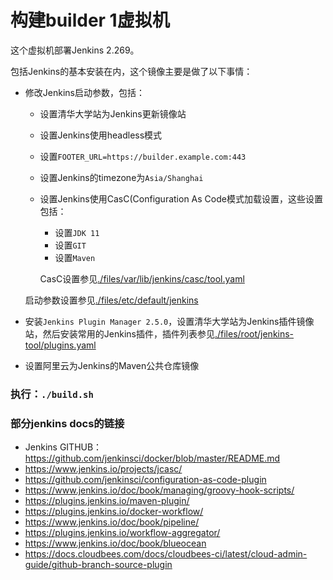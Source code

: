 # 构建builder 1虚拟机

  这个虚拟机部署Jenkins 2.269。

  包括Jenkins的基本安装在内，这个镜像主要是做了以下事情：

  - 修改Jenkins启动参数，包括：
    - 设置清华大学站为Jenkins更新镜像站
    - 设置Jenkins使用headless模式
    - 设置`FOOTER_URL=https://builder.example.com:443`
    - 设置Jenkins的timezone为`Asia/Shanghai`
    - 设置Jenkins使用CasC(Configuration As Code模式加载设置，这些设置包括：
      - 设置`JDK 11`
      - 设置`GIT`
      - 设置`Maven`
      
      CasC设置参见[./files/var/lib/jenkins/casc/tool.yaml](./files/var/lib/jenkins/casc/tool.yaml)
    
    启动参数设置参见[./files/etc/default/jenkins](././files/etc/default/jenkins)
  - 安装`Jenkins Plugin Manager 2.5.0`，设置清华大学站为Jenkins插件镜像站，然后安装常用的Jenkins插件，插件列表参见[./files/root/jenkins-tool/plugins.yaml](./files/root/jenkins-tool/plugins.yaml)
  - 设置阿里云为Jenkins的Maven公共仓库镜像

### 执行：`./build.sh`

### 部分jenkins docs的链接

  - Jenkins GITHUB：
    https://github.com/jenkinsci/docker/blob/master/README.md
  - https://www.jenkins.io/projects/jcasc/
  - https://github.com/jenkinsci/configuration-as-code-plugin
  - https://www.jenkins.io/doc/book/managing/groovy-hook-scripts/
  - https://plugins.jenkins.io/maven-plugin/
  - https://plugins.jenkins.io/docker-workflow/
  - https://www.jenkins.io/doc/book/pipeline/
  - https://plugins.jenkins.io/workflow-aggregator/
  - https://www.jenkins.io/doc/book/blueocean
  - https://docs.cloudbees.com/docs/cloudbees-ci/latest/cloud-admin-guide/github-branch-source-plugin
